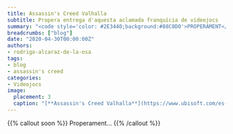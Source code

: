 ```yaml
---
title: Assassin's Creed Valhalla
subtitle: Propera entrega d'aquesta aclamada franquícia de videojocs
summary: "<code style='color: #2E3440;background:#88C0D0'>PROPERAMENT</code> <br> Propera entrega d'aquesta aclamada franquícia de videojocs."
breadcrumbs: ["blog"]
date: "2020-04-30T00:00:00Z"
authors:
- rodrigo-alcaraz-de-la-osa
tags:
- blog
- assassin's creed
categories:
- Videojocs
image:
  placement: 3
  caption: "[**Assassin's Creed Valhalla**](https://www.ubisoft.com/es-es/game/assassins-creed/valhalla)"
---
```


{{% callout soon %}}
Properament...
{{% /callout %}}